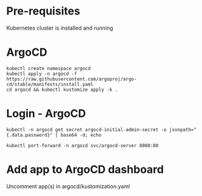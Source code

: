 # Pre-requisites
Kubernetes cluster is installed and running

# ArgoCD
```
kubectl create namespace argocd
kubectl apply -n argocd -f https://raw.githubusercontent.com/argoproj/argo-cd/stable/manifests/install.yaml
cd argocd && kubectl kustomize apply -k .
```

# Login - ArgoCD
`kubectl -n argocd get secret argocd-initial-admin-secret -o jsonpath="{.data.password}" | base64 -d; echo`

`kubectl port-forward -n argocd svc/argocd-server 8080:80`


# Add app to ArgoCD dashboard
Uncomment app(s) in argocd/kustomization.yaml